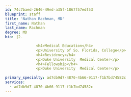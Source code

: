 ```yaml
---
id: 74c7baed-2646-49ed-a35f-1867f57edf53
blueprint: staff
title: 'Nathan Rachman, MD'
first_name: Nathan
last_name: Rachman
degree: MD
bio: |2-

              <h4>Medical Education</h4>
              <p>University of So. Florida, College</p>
              <h4>Residency</h4>
              <p>Duke University  Medical Center</p>
              <h4>Fellowship</h4>
              <p>Duke University  Medical Center</p>
          
primary_specialty: ad7db9d7-4870-4b66-9117-f1b7bd74582c
services:
  - ad7db9d7-4870-4b66-9117-f1b7bd74582c
---
```

